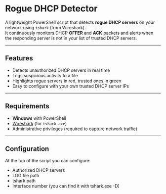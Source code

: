 # Rogue DHCP Detector

A lightweight PowerShell script that detects **rogue DHCP servers** on your network using `tshark` (from Wireshark).  
It continuously monitors DHCP **OFFER** and **ACK** packets and alerts when the responding server is not in your list of trusted DHCP servers.

---

## Features
- Detects unauthorized DHCP servers in real time  
- Logs suspicious activity to a file  
- Highlights rogue servers in red, trusted ones in green  
- Easy to configure with your own trusted DHCP server IPs  

---

## Requirements
- **Windows** with PowerShell  
- [Wireshark](https://www.wireshark.org/#download) (for `tshark.exe`)  
- Administrative privileges (required to capture network traffic)  

---

## Configuration
At the top of the script you can configure:
- Authorized DHCP servers
- LOG file path
- tshark path
- Interface number (you can find it with tshark.exe -D)
